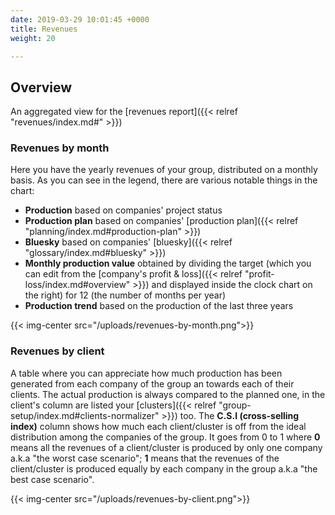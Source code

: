 ```yaml
---
date: 2019-03-29 10:01:45 +0000
title: Revenues
weight: 20

---
```

## Overview

An aggregated view for the [revenues report]({{< relref "revenues/index.md#" >}})

### Revenues by month

Here you have the yearly revenues of your group, distributed on a monthly basis. As you can see in the legend, there are various notable things in the chart:

* **Production** based on companies' project status
* **Production plan** based on companies' [production plan]({{< relref "planning/index.md#production-plan" >}})
* **Bluesky** based on companies' [bluesky]({{< relref "glossary/index.md#bluesky" >}})
* **Monthly production value** obtained by dividing the target (which you can edit from the [company's profit & loss]({{< relref "profit-loss/index.md#overview" >}}) and displayed inside the clock chart on the right) for 12 (the number of months per year)
* **Production trend** based on the production of the last three years

{{< img-center src="/uploads/revenues-by-month.png">}}

### Revenues by client

A table where you can appreciate how much production has been generated from each company of the group an towards each of their clients. The actual production is always compared to the planned one, in the client's column are listed your [clusters]({{< relref "group-setup/index.md#clients-normalizer" >}}) too. The **C.S.I (cross-selling index)** column shows how much each client/cluster is off from the ideal distribution among the companies of the group. It goes from 0 to 1 where **0** means all the revenues of a client/cluster is produced by only one company a.k.a "the worst case scenario"; **1** means that the revenues of the client/cluster is produced equally by each company in the group a.k.a "the best case scenario".

{{< img-center src="/uploads/revenues-by-client.png">}}